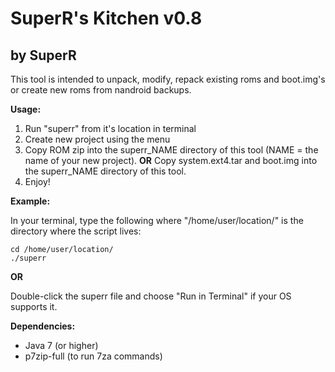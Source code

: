 # SuperR's Kitchen v0.8 #
## by SuperR ##

This tool is intended to unpack, modify, repack existing roms and boot.img's or create new roms from nandroid backups.

**Usage:**

1. Run "superr" from it's location in terminal 
2. Create new project using the menu
3. Copy ROM zip into the superr_NAME directory of this tool (NAME = the name of your new project).
   **OR**
   Copy system.ext4.tar and boot.img into the superr_NAME directory of this tool.
4. Enjoy!

**Example:**

In your terminal, type the following where "/home/user/location/" is the directory where the script lives:

```
cd /home/user/location/
./superr
```

**OR**

Double-click the superr file and choose "Run in Terminal" if your OS supports it.

**Dependencies:**

* Java 7 (or higher)
* p7zip-full (to run 7za commands)
